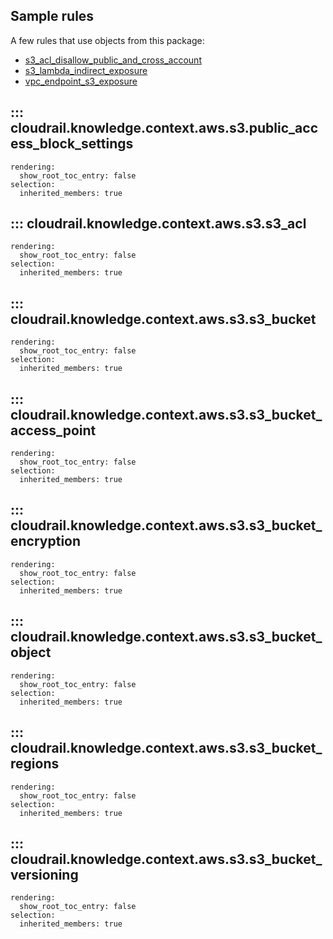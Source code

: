 ## Sample rules
A few rules that use objects from this package:

* [s3_acl_disallow_public_and_cross_account](https://github.com/indeni/cloudrail-knowledge/blob/main/cloudrail/knowledge/rules/aws/context_aware/public_access_validation_rules/s3_acl_allow_public_access_rule.py)
* [s3_lambda_indirect_exposure](https://github.com/indeni/cloudrail-knowledge/blob/main/cloudrail/knowledge/rules/aws/context_aware/indirect_public_access_rules/s3_bucket_lambda_indirect_exposure_rule.py)
* [vpc_endpoint_s3_exposure](https://github.com/indeni/cloudrail-knowledge/blob/main/cloudrail/knowledge/rules/aws/context_aware/vpc_endpoints/vpc_endpoint_gateway_not_used_rule.py)

## ::: cloudrail.knowledge.context.aws.s3.public_access_block_settings
    rendering:
      show_root_toc_entry: false
    selection:
      inherited_members: true

## ::: cloudrail.knowledge.context.aws.s3.s3_acl
    rendering:
      show_root_toc_entry: false
    selection:
      inherited_members: true

## ::: cloudrail.knowledge.context.aws.s3.s3_bucket
    rendering:
      show_root_toc_entry: false
    selection:
      inherited_members: true

## ::: cloudrail.knowledge.context.aws.s3.s3_bucket_access_point
    rendering:
      show_root_toc_entry: false
    selection:
      inherited_members: true

## ::: cloudrail.knowledge.context.aws.s3.s3_bucket_encryption
    rendering:
      show_root_toc_entry: false
    selection:
      inherited_members: true

## ::: cloudrail.knowledge.context.aws.s3.s3_bucket_object
    rendering:
      show_root_toc_entry: false
    selection:
      inherited_members: true

## ::: cloudrail.knowledge.context.aws.s3.s3_bucket_regions
    rendering:
      show_root_toc_entry: false
    selection:
      inherited_members: true

## ::: cloudrail.knowledge.context.aws.s3.s3_bucket_versioning
    rendering:
      show_root_toc_entry: false
    selection:
      inherited_members: true
